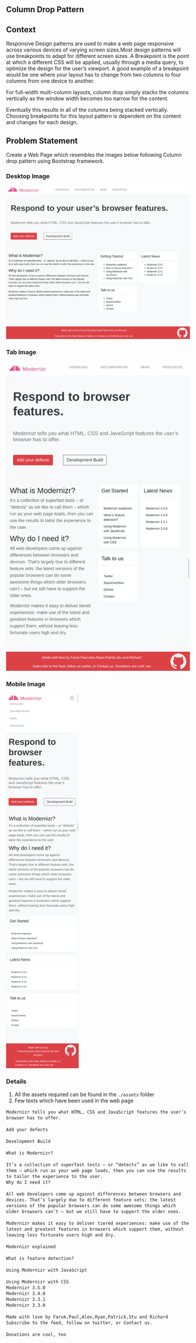 ## Column Drop Pattern 

## Context

Responsive Design patterns are used to make a web page responsive across various devices of varying screen sizes.Most design patterns will use breakpoints to adapt for different screen sizes. A Breakpoint is the point at which a different CSS will be applied, usually through a media query, to optimize the design for the user’s viewport. A good example of a breakpoint would be one where your layout has to change from two columns to four columns from one device to another.

For full-width multi-column layouts, column drop simply stacks the columns vertically as the window width becomes too narrow for the content.

Eventually this results in all of the columns being stacked vertically. Choosing breakpoints for this layout pattern is dependent on the content and changes for each design.

## Problem Statement

Create a Web Page which resembles the images below following Column drop pattern using Bootstrap framework.

### Desktop Image

![](./Desktop-Image.png)
### Tab Image

![](./Tab-Image.png)
### Mobile Image

![](./Mobile-Image.png)


### Details
1. All the assets required can be found in the `./assets` folder
2. Few texts which have been used in the web page
```
Modernizr tells you what HTML, CSS and JavaScript features the user’s browser has to offer.

Add your defects

Development Build

What is Modernizr?

It’s a collection of superfast tests – or “detects” as we like to call them – which run as your web page loads, then you can use the results to tailor the experience to the user.
Why do I need it?

All web developers come up against differences between browsers and devices. That’s largely due to different feature sets: the latest versions of the popular browsers can do some awesome things which older browsers can’t – but we still have to support the older ones.

Modernizr makes it easy to deliver tiered experiences: make use of the latest and greatest features in browsers which support them, without leaving less fortunate users high and dry.

Modernizr explained

What is feature detection? 

Using Modernizr with JavaScript 

Using Modernizr with CSS
Modernizr 3.5.0
Modernizr 3.4.0
Modernizr 3.3.1
Modernizr 3.3.0

Made with love by Faruk,Paul,Alex,Ryan,Patrick,Stu and Richard
Subscribe to the feed, follow on twitter, or Contact us.

Donations are cool, too
```
